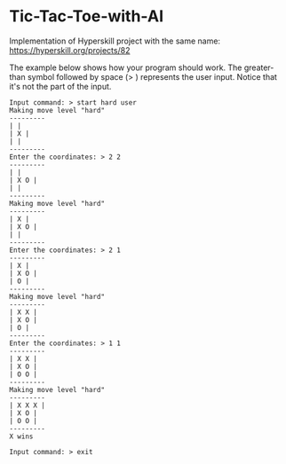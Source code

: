 # Tic-Tac-Toe-with-AI
Implementation of Hyperskill project with the same name: https://hyperskill.org/projects/82

The example below shows how your program should work.
The greater-than symbol followed by space (> ) represents the user input. Notice that it's not the part of the input.

    Input command: > start hard user  
    Making move level "hard"  
    ---------  
    | |  
    | X |  
    | |  
    ---------  
    Enter the coordinates: > 2 2  
    ---------  
    | |  
    | X O |  
    | |  
    ---------  
    Making move level "hard"  
    ---------  
    | X |  
    | X O |  
    | |  
    ---------  
    Enter the coordinates: > 2 1  
    ---------  
    | X |  
    | X O |  
    | O |  
    ---------  
    Making move level "hard"  
    ---------  
    | X X |  
    | X O |  
    | O |  
    ---------  
    Enter the coordinates: > 1 1  
    ---------  
    | X X |  
    | X O |  
    | O O |  
    ---------  
    Making move level "hard"  
    ---------  
    | X X X |  
    | X O |  
    | O O |  
    ---------  
    X wins  
      
    Input command: > exit
